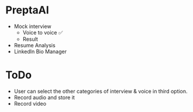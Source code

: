 # PreptaAI

- Mock interview
  - Voice to voice ✅
  - Result
- Resume Analysis
- LinkedIn Bio Manager

# ToDo

- User can select the other categories of interview & voice in third option.
- Record audio and store it
- Record video
